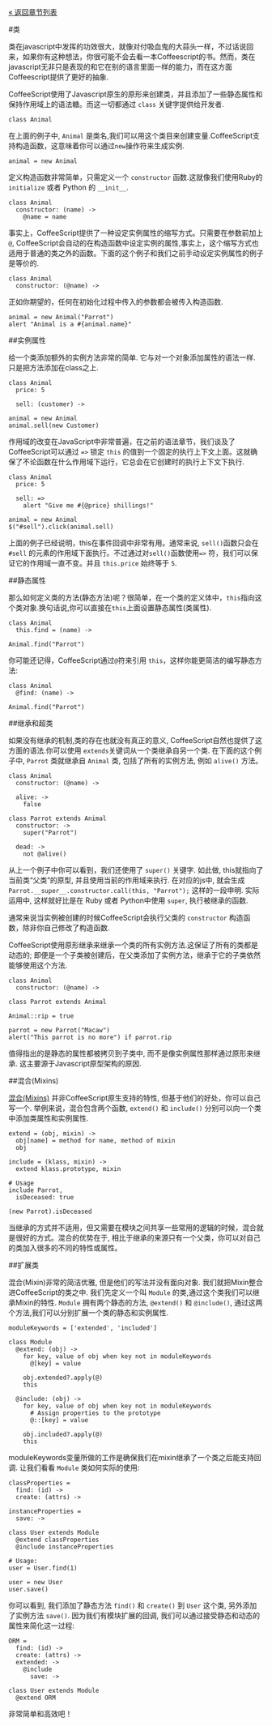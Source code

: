 <div class="back"><a href="index.html">&laquo; 返回章节列表</a></div>

#类

类在javascript中发挥的功效很大，就像对付吸血鬼的大蒜头一样，不过话说回来，如果你有这种想法，你很可能不会去看一本Coffeescript的书。然而，类在javascript无非只是表现的和它在别的语言里面一样的能力，而在这方面Coffeescript提供了更好的抽象.

CoffeeScript使用了Javascript原生的原形来创建类，并且添加了一些静态属性和保持作用域上的语法糖。而这一切都通过 `class` 关键字提供给开发者.

<span class="csscript"></span>

    class Animal
    
在上面的例子中, `Animal` 是类名,我们可以用这个类目来创建变量.CoffeeScript支持构造函数，这意味着你可以通过`new`操作符来生成实例.

<span class="csscript"></span>

    animal = new Animal

定义构造函数非常简单，只需定义一个 `constructor` 函数.这就像我们使用Ruby的 `initialize` 或者 Python 的 `__init__`.

<span class="csscript"></span>

    class Animal
      constructor: (name) ->
        @name = name

事实上，CoffeeScript提供了一种设定实例属性的缩写方式。只需要在参数前加上`@`, CoffeeScript会自动的在构造函数中设定实例的属性,事实上，这个缩写方式也适用于普通的类之外的函数。下面的这个例子和我们之前手动设定实例属性的例子是等价的.

<span class="csscript"></span>

    class Animal
      constructor: (@name) ->

正如你期望的，任何在初始化过程中传入的参数都会被传入构造函数.

<span class="csscript"></span>

    animal = new Animal("Parrot")
    alert "Animal is a #{animal.name}"

##实例属性

给一个类添加额外的实例方法非常的简单. 它与对一个对象添加属性的语法一样. 只是把方法添加在class之上. 

<span class="csscript"></span>

    class Animal
      price: 5

      sell: (customer) ->
        
    animal = new Animal
    animal.sell(new Customer)

作用域的改变在JavaScript中非常普遍，在之前的语法章节，我们谈及了CoffeeScript可以通过 `=>` 锁定 `this` 的值到一个固定的执行上下文上面。这就确保了不论函数在什么作用域下运行，它总会在它创建时的执行上下文下执行.
    
<span class="csscript"></span>

    class Animal
      price: 5

      sell: =>
        alert "Give me #{@price} shillings!"
        
    animal = new Animal
    $("#sell").click(animal.sell)

上面的例子已经说明，this在事件回调中非常有用。通常来说, `sell()`函数只会在 `#sell` 的元素的作用域下面执行。不过通过对`sell()`函数使用`=>` 符，我们可以保证它的作用域一直不变。并且 `this.price` 始终等于 `5`.

##静态属性

那么如何定义类的方法(静态方法)呢？很简单，在一个类的定义体中，`this`指向这个类对象.换句话说,你可以直接在`this`上面设置静态属性(类属性).

<span class="csscript"></span>

    class Animal
      this.find = (name) ->      

    Animal.find("Parrot")
    
你可能还记得，CoffeeScript通过`@`符来引用 `this`，这样你能更简洁的编写静态方法: 
    
<span class="csscript"></span>

    class Animal
      @find: (name) ->
      
    Animal.find("Parrot")

##继承和超类

如果没有继承的机制,类的存在也就没有真正的意义, CoffeeScript自然也提供了这方面的语法.你可以使用 `extends`关键词从一个类继承自另一个类. 在下面的这个例子中, `Parrot` 类就继承自 `Animal` 类, 包括了所有的实例方法, 例如 `alive()` 方法。

<span class="csscript"></span>

    class Animal
      constructor: (@name) ->
      
      alive: ->
        false

    class Parrot extends Animal
      constructor: ->
        super("Parrot")
      
      dead: ->
        not @alive()

从上一个例子中你可以看到，我们还使用了 `super()` 关键字. 如此做, this就指向了当前类“父类”的原型, 并且使用当前的作用域来执行. 在对应的js中, 就会生成 `Parrot.__super__.constructor.call(this, "Parrot");` 这样的一段申明. 实际运用中, 这样就好比是在 Ruby 或者 Python中使用 `super`, 执行被继承的函数.

通常来说当实例被创建的时候CoffeeScript会执行父类的 `constructor` 构造函数，除非你自己修改了构造函数.

CoffeeScript使用原形继承来继承一个类的所有实例方法.这保证了所有的类都是动态的; 即便是一个子类被创建后，在父类添加了实例方法，继承于它的子类依然能够使用这个方法.

<span class="csscript"></span>

    class Animal
      constructor: (@name) ->
      
    class Parrot extends Animal
    
    Animal::rip = true
    
    parrot = new Parrot("Macaw")
    alert("This parrot is no more") if parrot.rip

值得指出的是静态的属性都被拷贝到子类中, 而不是像实例属性那样通过原形来继承. 这主要源于Javascript原型架构的原因.

##混合(Mixins)

[混合(Mixins)](http://en.wikipedia.org/wiki/Mixin) 并非CoffeeScript原生支持的特性, 但基于他们的好处，你可以自己写一个. 举例来说，混合包含两个函数, `extend()` 和 `include()` 分别可以向一个类中添加类属性和实例属性.

<span class="csscript"></span>

    extend = (obj, mixin) ->
      obj[name] = method for name, method of mixin        
      obj

    include = (klass, mixin) ->
      extend klass.prototype, mixin
    
    # Usage
    include Parrot,
      isDeceased: true
      
    (new Parrot).isDeceased

当继承的方式并不适用，但又需要在模块之间共享一些常用的逻辑的时候，混合就是很好的方式。混合的优势在于, 相比于继承的来源只有一个父类，你可以对自己的类加入很多的不同的特性或属性。

##扩展类

混合(Mixin)非常的简洁优雅, 但是他们的写法并没有面向对象. 我们就把Mixin整合进CoffeeScript的类之中. 我们先定义一个叫 `Module` 的类,通过这个类我们可以继承Mixin的特性. `Module` 拥有两个静态的方法, `@extend()` 和 `@include()`, 通过这两个方法,我们可以分别扩展一个类的静态和实例属性.

<span class="csscript"></span>

    moduleKeywords = ['extended', 'included']

    class Module
      @extend: (obj) ->
        for key, value of obj when key not in moduleKeywords
          @[key] = value

        obj.extended?.apply(@)
        this
        
      @include: (obj) ->
        for key, value of obj when key not in moduleKeywords
          # Assign properties to the prototype
          @::[key] = value

        obj.included?.apply(@)
        this

moduleKeywords变量所做的工作是确保我们在mixin继承了一个类之后能支持回调.
让我们看看 `Module` 类如何实际的使用:

<span class="csscript"></span>

    classProperties = 
      find: (id) ->
      create: (attrs) ->
      
    instanceProperties =
      save: -> 

    class User extends Module
      @extend classProperties
      @include instanceProperties
    
    # Usage:
    user = User.find(1)
    
    user = new User
    user.save()

你可以看到, 我们添加了静态方法 `find()` 和 `create()` 到 `User` 这个类, 另外添加了实例方法 `save()`. 因为我们有模块扩展的回调, 我们可以通过接受静态和动态的属性来简化这一过程:

<span class="csscript"></span>

    ORM = 
      find: (id) ->
      create: (attrs) ->
      extended: ->
        @include
          save: -> 

    class User extends Module
      @extend ORM

非常简单和高效吧！